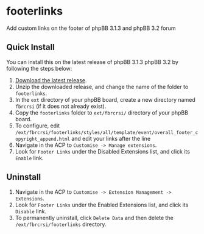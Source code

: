 # footerlinks
Add custom links on the footer of phpBB 3.1.3 and phpBB 3.2 forum 

## Quick Install
You can install this on the latest release of phpBB 3.1.3 phpBB 3.2 by following the steps below:

1. [Download the latest release](https://github.com/fbrcrsi/footerlinks).
2. Unzip the downloaded release, and change the name of the folder to `footerlinks`.
3. In the `ext` directory of your phpBB board, create a new directory named `fbrcrsi` (if it does not already exist). 
4. Copy the `footerlinks` folder to `ext/fbrcrsi/` directory of your phpBB board.
5. To configure, edit `/ext/fbrcrsi/footerlinks/styles/all/template/event/overall_footer_copyright_append.html` and edit your links after the line <!-- Edite your links after -->
6. Navigate in the ACP to `Customise -> Manage extensions`.
7. Look for `Footer Links` under the Disabled Extensions list, and click its `Enable` link.

## Uninstall

1. Navigate in the ACP to `Customise -> Extension Management -> Extensions`.
2. Look for `Footer Links` under the Enabled Extensions list, and click its `Disable` link.
3. To permanently uninstall, click `Delete Data` and then delete the `/ext/fbrcrsi/footerlinks` directory.
